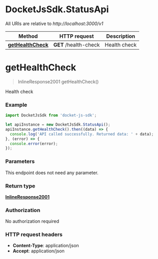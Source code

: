 # DocketJsSdk.StatusApi

All URIs are relative to *http://localhost:3000/v1*

Method | HTTP request | Description
------------- | ------------- | -------------
[**getHealthCheck**](StatusApi.md#getHealthCheck) | **GET** /health-check | Health check


<a name="getHealthCheck"></a>
# **getHealthCheck**
> InlineResponse2001 getHealthCheck()

Health check



### Example
```javascript
import DocketJsSdk from 'docket-js-sdk';

let apiInstance = new DocketJsSdk.StatusApi();
apiInstance.getHealthCheck().then((data) => {
  console.log('API called successfully. Returned data: ' + data);
}, (error) => {
  console.error(error);
});

```

### Parameters
This endpoint does not need any parameter.

### Return type

[**InlineResponse2001**](InlineResponse2001.md)

### Authorization

No authorization required

### HTTP request headers

 - **Content-Type**: application/json
 - **Accept**: application/json

